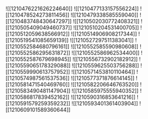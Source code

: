 ![[1210476221626224640]]
![[1210477133157556224]]
![[1210478524273811456]]
![[1210479338585559040]]
![[1210483748430647297]]
![[1210502030772408321]]
![[1210505409049460737]]
![[1210510204531400705]]
![[1210512059638566912]]
![[1210514906908217344]]
![[1210519541085659139]]
![[1210527297511383041]]
![[1210552584680796161]]
![[1210552585590980608]]
![[1210552586295631872]]
![[1210552586962534400]]
![[1210552587679698945]]
![[1210556732902182912]]
![[1210559065178329088]]
![[1210559625503756288]]
![[1210559990613757952]]
![[1210571453810110464]]
![[1210574987561537536]]
![[1210577371876614145]]
![[1210581471540469760]]
![[1210582206646763520]]
![[1210583490481147904]]
![[1210585975555940352]]
![[1210586817839452162]]
![[1210590316853641216]]
![[1210591579259359232]]
![[1210593401361403904]]
![[1210609101589360644]]
